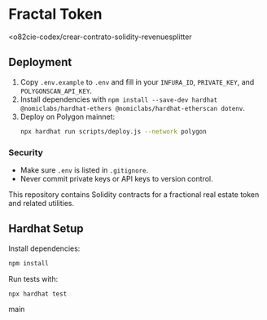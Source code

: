 # Fractal Token

<o82cie-codex/crear-contrato-solidity-revenuesplitter
## Deployment
1. Copy `.env.example` to `.env` and fill in your `INFURA_ID`, `PRIVATE_KEY`, and `POLYGONSCAN_API_KEY`.
2. Install dependencies with `npm install --save-dev hardhat @nomiclabs/hardhat-ethers @nomiclabs/hardhat-etherscan dotenv`.
3. Deploy on Polygon mainnet:
   ```bash
   npx hardhat run scripts/deploy.js --network polygon
   ```

### Security
- Make sure `.env` is listed in `.gitignore`.
- Never commit private keys or API keys to version control.

This repository contains Solidity contracts for a fractional real estate token and related utilities.

## Hardhat Setup

Install dependencies:

```bash
npm install
```

Run tests with:

```bash
npx hardhat test
```

 main
